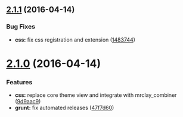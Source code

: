 <a name="2.1.1"></a>
## [2.1.1](https://github.com/hypeJunction/elgg_lightbox/compare/2.1.0...v2.1.1) (2016-04-14)


### Bug Fixes

* **css:** fix css registration and extension ([1483744](https://github.com/hypeJunction/elgg_lightbox/commit/1483744))



<a name="2.1.0"></a>
# [2.1.0](https://github.com/hypeJunction/elgg_lightbox/compare/2.0.1...v2.1.0) (2016-04-14)


### Features

* **css:** replace core theme view and integrate with mrclay_combiner ([9d9aac9](https://github.com/hypeJunction/elgg_lightbox/commit/9d9aac9))
* **grunt:** fix automated releases ([47f7d60](https://github.com/hypeJunction/elgg_lightbox/commit/47f7d60))



